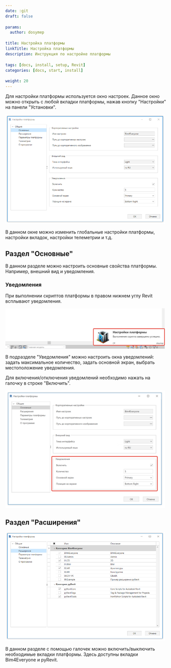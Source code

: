 ```yaml
---
date: :git
draft: false

params:
  author: dosymep

title: Настройка платформы
linkTitle: Настройка платформы
description: Инструкция по настройке платформы

tags: [docs, install, setup, Revit]
categories: [docs, start, install]

weight: 20
---
```


Для настройки платформы используется окно настроек. 
Данное окно можно открыть с любой вкладки платформы, нажав кнопку "Настройки" на панели "Установки".

<img src="setup-1.png" width="500"/>

В данном окне можно изменить глобальные настройки платформы, настройки вкладок, настройки телеметрии и т.д.

## Раздел "Основные"

В данном разделе можно настроить основные свойства платформы. Например, внешний вид и уведомления.

### Уведомления

При выполнении скриптов платформы в правом нижнем углу Revit всплывают уведомления. 

<img src="setup-2.png" width="500"/>

В подразделе "Уведомления" можно настроить окна уведомлений: задать максимальное количество, задать основной экран, 
выбрать местоположение уведомления.

Для включения/отключения уведомлений необходимо нажать на галочку в строке "Включить".

<img src="setup-3.png" width="500"/>

## Раздел "Расширения"

<img src="setup-4.png" width="500"/>

В данном разделе с помощью галочек можно включить/выключить необходимые вкладки платформы.
Здесь доступны вкладки Bim4Everyone и pyRevit.

